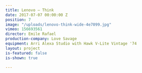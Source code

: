 ```yaml
---
title: Lenovo — Think
date: 2017-07-07 00:00:00 Z
position: 7
image: "/uploads/lenovo-think-wide-4e7099.jpg"
vimeo: 156693561
director: Emile Rafael
production-company: Love Savage
equipment: Arri Alexa Studio with Hawk V-Lite Vintage '74
layout: project
is-featured: false
is-shown: true

---
```


